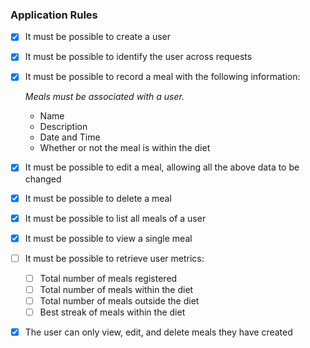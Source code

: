 ### Application Rules

- [x] It must be possible to create a user
- [x] It must be possible to identify the user across requests
- [x] It must be possible to record a meal with the following information:

  _Meals must be associated with a user._

  - Name
  - Description
  - Date and Time
  - Whether or not the meal is within the diet

- [x] It must be possible to edit a meal, allowing all the above data to be changed
- [x] It must be possible to delete a meal
- [x] It must be possible to list all meals of a user
- [x] It must be possible to view a single meal
- [ ] It must be possible to retrieve user metrics:
  - [ ] Total number of meals registered
  - [ ] Total number of meals within the diet
  - [ ] Total number of meals outside the diet
  - [ ] Best streak of meals within the diet
- [x] The user can only view, edit, and delete meals they have created
